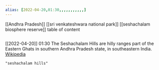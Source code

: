 ```yaml
---
alias: [2022-04-20,01:30,,,,,,,,,,,]
---
```

[[Andhra Pradesh]] [[sri venkateshwara national park]] [[seshachalam biosphere reserve]]
table of content
```toc
```

[[2022-04-20]] 01:30
The Seshachalam Hills are hilly ranges part of the Eastern Ghats in southern Andhra Pradesh state, in southeastern India.
[Wikipedia](https://en.wikipedia.org/wiki/Seshachalam%20Hills)
```query
"seshachalam hills"
```